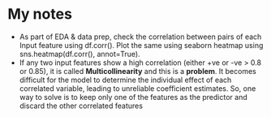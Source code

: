 # My notes

- As part of EDA & data prep, check the correlation between pairs of each Input feature using df.corr(). Plot the same using seaborn heatmap using sns.heatmap(df.corr(), annot=True).
- If any two input features show a high correlation (either +ve or -ve > 0.8 or 0.85), it is called **Multicollinearity** and this is a **problem**. It becomes difficult for the model to determine the individual effect of each correlated variable, leading to unreliable coefficient estimates. So, one way to solve is to keep only one of the features as the predictor and discard the other correlated features
